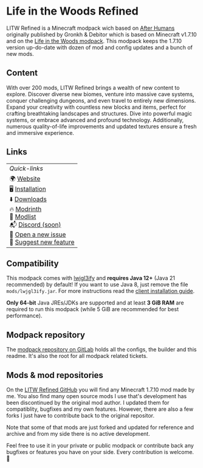 # Life in the Woods Refined

LITW Refined is a Minecraft modpack wich based on [After Humans](https://www.technicpack.net/modpack/minecraft-after-humans.1060474/) originally published by Gronkh & Debitor which is based on Minecraft v1.7.10 and on the [Life in the Woods modpack](http://lifeinthewoods.ca/downloads.html). This modpack keeps the 1.7.10 version up-do-date with dozen of mod and config updates and a bunch of new mods.

## Content

With over 200 mods, LITW Refined brings a wealth of new content to explore. Discover diverse new biomes, venture into massive cave systems, conquer challenging dungeons, and even travel to entirely new dimensions. Expand your creativity with countless new blocks and items, perfect for crafting breathtaking landscapes and structures. Dive into powerful magic systems, or embrace advanced and profound technology. Additionally, numerous quality-of-life improvements and updated textures ensure a fresh and immersive experience.

## Links

<table align="center">
    <tr>
      <td><i>Quick-links</i></td>
    </tr>
    <tr>
      <td valign="top">
        🌍 <a href="https://pilzinsel64.de/after-humans/">Website</a><br>
        🖥️ <a href="https://git.pilzinsel64.de/litw-refined/modpack/-/wikis/installation">Installation</a><br>
        ⬇️ <a href="https://cloud.pilzinsel64.de/s/kMzZT4yiNJZ9oED">Downloads</a><br>
        🔥 <a href="https://modrinth.com/project/life-in-the-woods-refined">Modrinth</a><br>
        📃 <a href="https://cloud.pilzinsel64.de/s/Er3YsCENRmaNtwg">Modlist</a><br>
        📬 <a href="about:blank">Discord (soon)</a><br>
        🐞 <a href="https://git.pilzinsel64.de/litw-refined/modpack/-/issues/new?issuable_template=incident&issue%5Bissue_type%5D=incident">Open a new issue</a><br>
        🥬 <a href="https://git.pilzinsel64.de/litw-refined/modpack/-/issues/new">Suggest new feature</a><br>
      </td>
    </tr>
</table>

## Compatibility

This modpack comes with [lwjgl3ify](https://github.com/GTNewHorizons/lwjgl3ify) and **requires Java 12+** (Java 21 recommended) by default! If you want to use Java 8, just remove the file `mods/lwjgl3ify.jar`. For more instructions read the [client installation guide](https://git.pilzinsel64.de/litw-refined/modpack/-/wikis/installation#client).

**Only 64-bit** Java JREs/JDKs are supported and at least **3 GiB RAM** are required to run this modpack (while 5 GiB are recommended for best performance).

## Modpack repository

The [modpack repository on GitLab](https://git.pilzinsel64.de/litw-refined/modpack) holds all the configs, the builder and this readme. It's also the root for all modpack related tickets.

## Mods & mod repositories

On the [LITW Refined GitHub](https://github.com/LITW-Refined) you will find any Minecraft 1.7.10 mod made by me. You also find many open source mods I use that's development has been discontinued by the original mod author. I updated them for compatiblity, bugfixes and my own features. However, there are also a few forks I just have to contribute back to the original repositor.

Note that some of that mods are just forked and updated for reference and archive and from my side there is no active development.

Feel free to use it in your private or public modpack or contribute back any bugfixes or features you have on your side. Every contribution is welcome. 🙂
